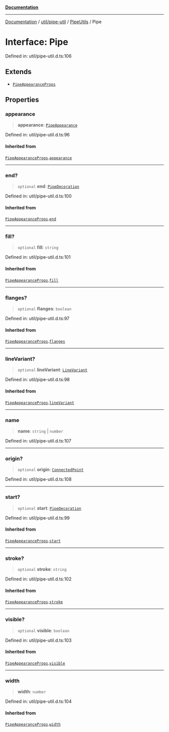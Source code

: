 [**Documentation**](../../../../../index.md)

***

[Documentation](../../../../../index.md) / [util/pipe-util](../../../index.md) / [PipeUtils](../index.md) / Pipe

# Interface: Pipe

Defined in: util/pipe-util.d.ts:106

## Extends

- [`PipeAppearanceProps`](PipeAppearanceProps.md)

## Properties

### appearance

> **appearance**: [`PipeAppearance`](../type-aliases/PipeAppearance.md)

Defined in: util/pipe-util.d.ts:96

#### Inherited from

[`PipeAppearanceProps`](PipeAppearanceProps.md).[`appearance`](PipeAppearanceProps.md#appearance)

***

### end?

> `optional` **end**: [`PipeDecoration`](../type-aliases/PipeDecoration.md)

Defined in: util/pipe-util.d.ts:100

#### Inherited from

[`PipeAppearanceProps`](PipeAppearanceProps.md).[`end`](PipeAppearanceProps.md#end)

***

### fill?

> `optional` **fill**: `string`

Defined in: util/pipe-util.d.ts:101

#### Inherited from

[`PipeAppearanceProps`](PipeAppearanceProps.md).[`fill`](PipeAppearanceProps.md#fill)

***

### flanges?

> `optional` **flanges**: `boolean`

Defined in: util/pipe-util.d.ts:97

#### Inherited from

[`PipeAppearanceProps`](PipeAppearanceProps.md).[`flanges`](PipeAppearanceProps.md#flanges)

***

### lineVariant?

> `optional` **lineVariant**: [`LineVariant`](../type-aliases/LineVariant.md)

Defined in: util/pipe-util.d.ts:98

#### Inherited from

[`PipeAppearanceProps`](PipeAppearanceProps.md).[`lineVariant`](PipeAppearanceProps.md#linevariant)

***

### name

> **name**: `string` \| `number`

Defined in: util/pipe-util.d.ts:107

***

### origin?

> `optional` **origin**: [`ConnectedPoint`](ConnectedPoint.md)

Defined in: util/pipe-util.d.ts:108

***

### start?

> `optional` **start**: [`PipeDecoration`](../type-aliases/PipeDecoration.md)

Defined in: util/pipe-util.d.ts:99

#### Inherited from

[`PipeAppearanceProps`](PipeAppearanceProps.md).[`start`](PipeAppearanceProps.md#start)

***

### stroke?

> `optional` **stroke**: `string`

Defined in: util/pipe-util.d.ts:102

#### Inherited from

[`PipeAppearanceProps`](PipeAppearanceProps.md).[`stroke`](PipeAppearanceProps.md#stroke)

***

### visible?

> `optional` **visible**: `boolean`

Defined in: util/pipe-util.d.ts:103

#### Inherited from

[`PipeAppearanceProps`](PipeAppearanceProps.md).[`visible`](PipeAppearanceProps.md#visible)

***

### width

> **width**: `number`

Defined in: util/pipe-util.d.ts:104

#### Inherited from

[`PipeAppearanceProps`](PipeAppearanceProps.md).[`width`](PipeAppearanceProps.md#width)
